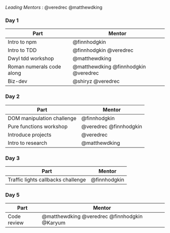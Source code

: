 *Leading Mentors* : @veredrec @matthewdking

### Day 1
| Part | Mentor |
| ---- | ------ |
| Intro to npm | @finnhodgkin |
| Intro to TDD | @finnhodgkin @veredrec |
| Dwyl tdd workshop | @matthewdking |
| Roman numerals code along | @matthewdking @finnhodgkin @veredrec |
| Biz-dev | @shiryz @veredrec |

### Day 2
| Part | Mentor |
| ---- | ------ |
| DOM manipulation challenge | @finnhodgkin |
| Pure functions workshop | @veredrec @finnhodgkin |
| Introduce projects | @veredrec |
| Intro to research | @matthewdking |

### Day 3
| Part | Mentor |
| ---- | ------ |
| Traffic lights callbacks challenge | @finnhodgkin |

### Day 5
| Part | Mentor |
| ---- | ------ |
| Code review | @matthewdking @veredrec @finnhodgkin @Karyum |
